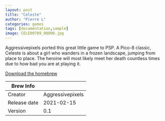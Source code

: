 ```yaml
---
layout: post
title: "Celeste"
author: "Pierre L"
categories: games
tags: [documentation,sample]
image: CELE00709_00000.jpg
---
```


Aggressivepixels ported this great little game to PSP. A Pico-8 classic, Celeste is about a girl who wanders in a frozen landscape, jumping from place to place. The heroine will most likely meet her death countless times due to how bad you are at playing it.

<p class="download-btn">
    <a href="https://archive.org/download/celeste.-7z/Celeste.7z">Download the homebrew</a>
</p>

| Brew Info    |             |
|--------------|-------------|
| Creator      | Aggressivepixels |
| Release date | 2021-02-15  |
| Version      | 0.1  |
